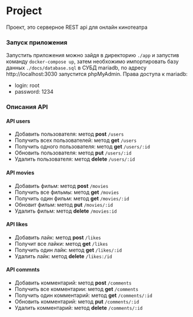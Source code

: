 # Project
Проект, это серверное REST api для онлайн кинотеатра
### Запуск приложения
Запустить приложения можно зайдя в директорию `./app` и запустив команду `docker-compose up`, затем необхожимо импортировать базу данных `./docs/database.sql` в СУБД mariadb, по адресу http://localhost:3030 запустится phpMyAdmin.
Права доступа к mariadb:
* login: root
* password: 1234
### Описания API
#### API users
* Добавить пользователя: метод **post** `/users`
* Получить всех пользователей: метод **get** `/users`
* Получить одного пользователя: метод **get** `/users/:id`
* Обновить пользователя: метод **put** `/users/:id`
* Удалить пользователя: метод **delete** `/users/:id`
#### API movies
* Добавить фильм: метод **post** `/movies`
* Получить все фильмы: метод **get** `/movies`
* Получить один фильм: метод **get** `/movies/:id`
* Обновит фильм: метод **put** `/movies/:id`
* Удалить фильм: метод **delete** `/movies:id`
#### API likes
* Добавить лайк: метод **post** `/likes`
* Получит все лайки: метод **get** `/likes`
* Получить один лайк: метод **get** `/likes/:id`
* Удалить лайк: метод **delete** `/likes:/id`
#### API commnts
* Добавить комментарий: метод **post** `/comments`
* Получить все комментарии: метод **get** `/comments`
* Получить один комментарий: метод **get** `/comments/:id`
* Обновить комментарий: метод **put** `/comments/:id`
* Удалить комментарий: метод **delete** `/comments/:id`